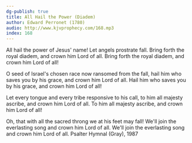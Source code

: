 ```yaml
---
dg-publish: true
title: All Hail the Power (Diadem)
author: Edward Perronet (1780)
audio: http://www.kjvprophecy.com/168.mp3
index: 168
---
```


All hail the power of Jesus' name!
Let angels prostrate fall.
Bring forth the royal diadem,
and crown him Lord of all.
Bring forth the royal diadem,
and crown him Lord of all!

O seed of Israel's chosen race
now ransomed from the fall,
hail him who saves you by his grace,
and crown him Lord of all.
Hail him who saves you by his grace,
and crown him Lord of all!

Let every tongue and every tribe
responsive to his call,
to him all majesty ascribe,
and crown him Lord of all.
To him all majesty ascribe,
and crown him Lord of all!

Oh, that with all the sacred throng
we at his feet may fall!
We'll join the everlasting song
and crown him Lord of all.
We'll join the everlasting song
and crown him Lord of all.
Psalter Hymnal (Gray), 1987